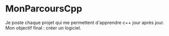 # MonParcoursCpp
Je poste chaque projet qui me permettent d'apprendre c++ jour après jour. Mon objectif final : créer un logiciel.

